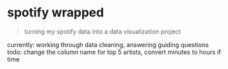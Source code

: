 # spotify wrapped
> turning my spotify data into a data visualization project

currently: working through data cleaning, answering guiding questions 
todo: change the column name for top 5 artists, convert minutes to hours if time